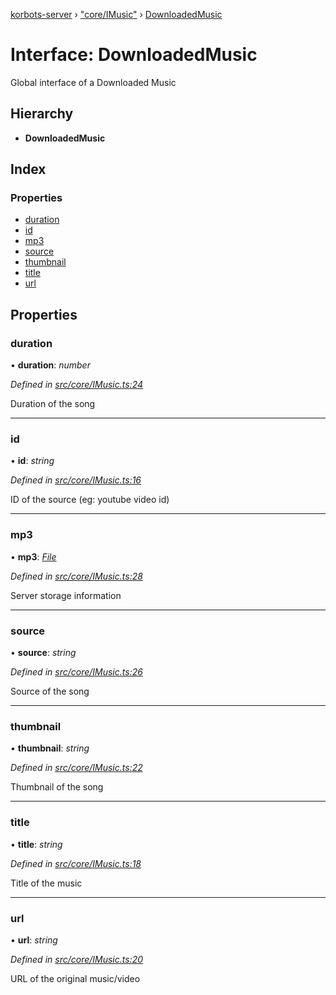 [korbots-server](../README.md) › ["core/IMusic"](../modules/_core_imusic_.md) › [DownloadedMusic](_core_imusic_.downloadedmusic.md)

# Interface: DownloadedMusic

Global interface of a Downloaded Music

## Hierarchy

* **DownloadedMusic**

## Index

### Properties

* [duration](_core_imusic_.downloadedmusic.md#duration)
* [id](_core_imusic_.downloadedmusic.md#id)
* [mp3](_core_imusic_.downloadedmusic.md#mp3)
* [source](_core_imusic_.downloadedmusic.md#source)
* [thumbnail](_core_imusic_.downloadedmusic.md#thumbnail)
* [title](_core_imusic_.downloadedmusic.md#title)
* [url](_core_imusic_.downloadedmusic.md#url)

## Properties

###  duration

• **duration**: *number*

*Defined in [src/core/IMusic.ts:24](https://github.com/Xisabla/Korbots/blob/256fa13/server/src/core/IMusic.ts#L24)*

Duration of the song

___

###  id

• **id**: *string*

*Defined in [src/core/IMusic.ts:16](https://github.com/Xisabla/Korbots/blob/256fa13/server/src/core/IMusic.ts#L16)*

ID of the source (eg: youtube video id)

___

###  mp3

• **mp3**: *[File](_core_imusic_.file.md)*

*Defined in [src/core/IMusic.ts:28](https://github.com/Xisabla/Korbots/blob/256fa13/server/src/core/IMusic.ts#L28)*

Server storage information

___

###  source

• **source**: *string*

*Defined in [src/core/IMusic.ts:26](https://github.com/Xisabla/Korbots/blob/256fa13/server/src/core/IMusic.ts#L26)*

Source of the song

___

###  thumbnail

• **thumbnail**: *string*

*Defined in [src/core/IMusic.ts:22](https://github.com/Xisabla/Korbots/blob/256fa13/server/src/core/IMusic.ts#L22)*

Thumbnail of the song

___

###  title

• **title**: *string*

*Defined in [src/core/IMusic.ts:18](https://github.com/Xisabla/Korbots/blob/256fa13/server/src/core/IMusic.ts#L18)*

Title of the music

___

###  url

• **url**: *string*

*Defined in [src/core/IMusic.ts:20](https://github.com/Xisabla/Korbots/blob/256fa13/server/src/core/IMusic.ts#L20)*

URL of the original music/video
